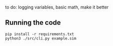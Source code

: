 to do: logging variables, basic math, make it better

## Running the code
```
pip install -r requirements.txt
python3 ./src/cli.py example.sim
```